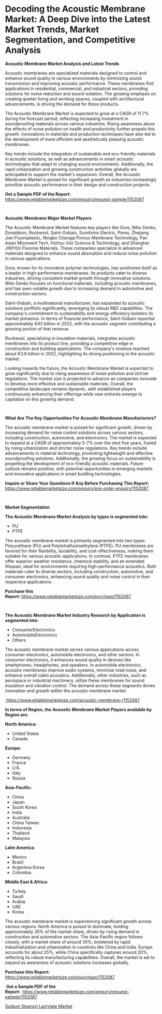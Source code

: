 <p><h1>Decoding the Acoustic Membrane Market: A Deep Dive into the Latest Market Trends, Market Segmentation, and Competitive Analysis</h1></p><p><strong>Acoustic Membrane Market Analysis and Latest Trends</strong></p>
<p><p>Acoustic membranes are specialized materials designed to control and enhance sound quality in various environments by minimizing sound transmission and improving acoustic performance. These membranes find applications in residential, commercial, and industrial sectors, providing solutions for noise reduction and sound isolation. The growing emphasis on creating quieter living and working spaces, coupled with architectural advancements, is driving the demand for these products.</p><p>The Acoustic Membrane Market is expected to grow at a CAGR of 11.7% during the forecast period, reflecting increasing investment in soundproofing materials across various industries. Rising awareness about the effects of noise pollution on health and productivity further propels this growth. Innovations in materials and production techniques have also led to the development of more efficient and aesthetically pleasing acoustic membranes. </p><p>Key trends include the integration of sustainable and eco-friendly materials in acoustic solutions, as well as advancements in smart acoustic technologies that adapt to changing sound environments. Additionally, the rapid urbanization and growing construction activities globally are anticipated to support the market's expansion. Overall, the Acoustic Membrane Market is poised for significant growth as industries increasingly prioritize acoustic performance in their design and construction projects.</p></p>
<p><strong>Get a Sample PDF of the Report:&nbsp;</strong> <a href="https://www.reliablemarketsize.com/enquiry/request-sample/1152087?utm_campaign=3092&utm_medium=2&utm_source=Github&utm_content=ia&utm_term=31032025&utm_id=acoustic-membrane">https://www.reliablemarketsize.com/enquiry/request-sample/1152087</a></p>
<p>&nbsp;</p>
<p><strong>Acoustic Membrane Major Market Players</strong></p>
<p><p>The Acoustic Membrane Market features key players like Gore, Nitto Denko, Donaldson, Rockwool, Saint-Gobain, Sumitomo Electric, Porex, Zhejiang Jiari Fluoroplastic, Ningbo Changqi Porous Membrane Technology, Pan Asian Microvent Tech, Hizhou Voir Science & Technology, and Shanghai JINYOU Fluorine Materials. These companies specialize in advanced materials designed to enhance sound absorption and reduce noise pollution in various applications.</p><p>Gore, known for its innovative polymer technologies, has positioned itself as a leader in high-performance membranes. Its products cater to diverse industries, driving consistent market growth through innovative solutions. Nitto Denko focuses on functional materials, including acoustic membranes, and has seen notable growth due to increasing demand in automotive and construction sectors.</p><p>Saint-Gobain, a multinational manufacturer, has expanded its acoustic solutions portfolio significantly, leveraging its robust R&D capabilities. The company's commitment to sustainability and energy efficiency bolsters its market presence. In terms of financial performance, Saint-Gobain reported approximately €43 billion in 2022, with the acoustic segment contributing a growing portion of that revenue.</p><p>Rockwool, specializing in insulation materials, integrates acoustic membranes into its product line, providing a competitive edge in construction and building applications. The company's revenue reached about €3.8 billion in 2022, highlighting its strong positioning in the acoustic market.</p><p>Looking towards the future, the Acoustic Membrane Market is expected to grow significantly due to rising awareness of noise pollution and stricter regulations. The market size is projected to advance as companies innovate to develop more effective and sustainable materials. Overall, the competitive landscape remains dynamic, with established players continuously enhancing their offerings while new entrants emerge to capitalize on this growing demand.</p></p>
<p>&nbsp;</p>
<p><strong>What Are The Key Opportunities For Acoustic Membrane Manufacturers?</strong></p>
<p><p>The acoustic membrane market is poised for significant growth, driven by increasing demand for noise control solutions across various sectors, including construction, automotive, and electronics. The market is expected to expand at a CAGR of approximately 5-7% over the next five years, fueled by rising urbanization and stricter noise regulations. Key trends include advancements in material technology, promoting lightweight and effective soundproofing solutions. Additionally, the growing focus on sustainability is propelling the development of eco-friendly acoustic materials. Future outlook remains positive, with potential opportunities in emerging markets and innovative applications in smart building technologies.</p></p>
<p><strong>Inquire or Share Your Questions If Any Before Purchasing This Report:</strong> <a href="https://www.reliablemarketsize.com/enquiry/pre-order-enquiry/1152087?utm_campaign=3092&utm_medium=2&utm_source=Github&utm_content=ia&utm_term=31032025&utm_id=acoustic-membrane">https://www.reliablemarketsize.com/enquiry/pre-order-enquiry/1152087</a></p>
<p>&nbsp;</p>
<p><strong>Market Segmentation</strong></p>
<p><strong>The Acoustic Membrane Market Analysis by types is segmented into:</strong></p>
<p><ul><li>PU</li><li>PTFE</li></ul></p>
<p><p>The acoustic membrane market is primarily segmented into two types: Polyurethane (PU) and Polytetrafluoroethylene (PTFE). PU membranes are favored for their flexibility, durability, and cost-effectiveness, making them suitable for various acoustic applications. In contrast, PTFE membranes offer superior weather resistance, chemical stability, and an extended lifespan, ideal for environments requiring high-performance acoustics. Both materials cater to diverse sectors, including construction, automotive, and consumer electronics, enhancing sound quality and noise control in their respective applications.</p></p>
<p><strong>Purchase this Report:&nbsp;</strong><a href="https://www.reliablemarketsize.com/purchase/1152087?utm_campaign=3092&utm_medium=2&utm_source=Github&utm_content=ia&utm_term=31032025&utm_id=acoustic-membrane">https://www.reliablemarketsize.com/purchase/1152087</a></p>
<p>&nbsp;</p>
<p><strong>The Acoustic Membrane Market Industry Research by Application is segmented into:</strong></p>
<p><ul><li>ConsumerElectronics</li><li>AutomobileElectronics</li><li>Others</li></ul></p>
<p><p>The acoustic membrane market serves various applications across consumer electronics, automobile electronics, and other sectors. In consumer electronics, it enhances sound quality in devices like smartphones, headphones, and speakers. In automobile electronics, acoustic membranes improve audio systems, minimize road noise, and enhance overall cabin acoustics. Additionally, other industries, such as aerospace or industrial machinery, utilize these membranes for sound insulation and vibration control. The demand across these segments drives innovation and growth within the acoustic membrane market.</p></p>
<p><a href="https://www.reliablemarketsize.com/acoustic-membrane-r1152087?utm_campaign=3092&utm_medium=2&utm_source=Github&utm_content=ia&utm_term=31032025&utm_id=acoustic-membrane">&nbsp;https://www.reliablemarketsize.com/acoustic-membrane-r1152087</a></p>
<p><strong>In terms of Region, the Acoustic Membrane Market Players available by Region are:</strong></p>
<p>
    <p> <strong> North America: </strong>
        <ul>
            <li>United States</li>
            <li>Canada</li>
        </ul>
        </p> 
    <p> <strong> Europe: </strong>
        <ul>
            <li>Germany</li>
            <li>France</li>
            <li>U.K.</li>
            <li>Italy</li>
            <li>Russia</li>
        </ul>
        </p> 
    <p> <strong> Asia-Pacific: </strong>
        <ul>
            <li>China</li>
            <li>Japan</li>
            <li>South Korea</li>
            <li>India</li>
            <li>Australia</li>
            <li>China Taiwan</li>
            <li>Indonesia</li>
            <li>Thailand</li>
            <li>Malaysia</li>
        </ul>
        </p> 
    <p> <strong> Latin America: </strong>
        <ul>
            <li>Mexico</li>
            <li>Brazil</li>
            <li>Argentina Korea</li>
            <li>Colombia</li>
        </ul>
        </p> 
    <p> <strong> Middle East & Africa: </strong>
        <ul>
            <li>Turkey</li>
            <li>Saudi</li>
            <li>Arabia</li>
            <li>UAE</li>
            <li>Korea</li>
        </ul>
    </p>
    </p>
<p><p>The acoustic membrane market is experiencing significant growth across various regions. North America is poised to dominate, holding approximately 35% of the market share, driven by rising demand in construction and automotive sectors. The Asia-Pacific region follows closely, with a market share of around 30%, bolstered by rapid industrialization and urbanization in countries like China and India. Europe accounts for about 25%, while China specifically captures around 20%, reflecting its robust manufacturing capabilities. Overall, the market is set to expand as awareness of acoustic solutions increases globally.</p></p>
<p><strong>Purchase this Report: </strong><a href="https://www.reliablemarketsize.com/purchase/1152087?utm_campaign=3092&utm_medium=2&utm_source=Github&utm_content=ia&utm_term=31032025&utm_id=acoustic-membrane">https://www.reliablemarketsize.com/purchase/1152087</a></p>
<p>&nbsp;<strong>Get a Sample PDF of the Report:&nbsp;&nbsp;</strong><a href="https://www.reliablemarketsize.com/enquiry/request-sample/1152087?utm_campaign=3092&utm_medium=2&utm_source=Github&utm_content=ia&utm_term=31032025&utm_id=acoustic-membrane">https://www.reliablemarketsize.com/enquiry/request-sample/1152087</a></p>
<p><strong></strong></p>
<p><p><a href="https://github.com/ajayanhaizan/Market-Research-Report-List-1/blob/main/sodium-stearoyl-lactylate-market.md?utm_campaign=3092&utm_medium=2&utm_source=Github&utm_content=ia&utm_term=31032025&utm_id=acoustic-membrane">Sodium Stearoyl Lactylate Market</a></p></p>